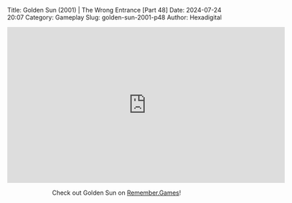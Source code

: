 Title: Golden Sun (2001) | The Wrong Entrance [Part 48]
Date: 2024-07-24 20:07
Category: Gameplay
Slug: golden-sun-2001-p48
Author: Hexadigital

<center><iframe src="https://www.youtube.com/embed/QcG_6FNraMM?feature=oembed" allow="accelerometer; autoplay; encrypted-media; gyroscope; picture-in-picture" width="640" height="360" frameborder="0"></iframe>

Check out Golden Sun on [Remember.Games](https://remember.games/game/3374/golden-sun/)!</center>
